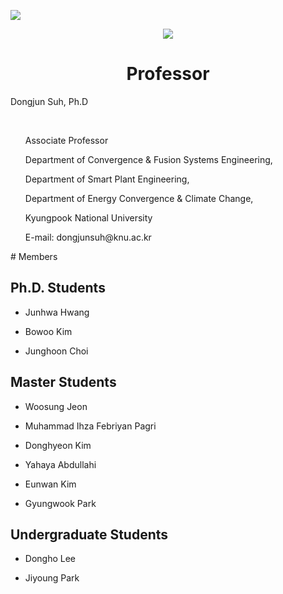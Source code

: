 
<a href="https://sites.google.com/site/knuscislab/home" target="_blank"><img src="https://img.shields.io/badge/SITE-333333?style=for-the-badge&logoColor=white"/></a>
<div align=center>
        <img src="https://capsule-render.vercel.app/api?type=waving&color=auto&height=200&section=header&text=SCISLAB&fontSize=90" />
</div>
<div align=center>
	<h1> Professor </h1>
	<div align=left>
		<p>Dongjun Suh, Ph.D</p>
		<br>
		<ul>
			<p>Associate Professor</p>
  			<p>Department of Convergence & Fusion Systems Engineering,</p>
  			<p>Department of Smart Plant Engineering,</p>
  			<p>Department of Energy Convergence & Climate Change,</p>
  			<p>Kyungpook National University</p>
  			<p>E-mail: dongjunsuh@knu.ac.kr</p> 
		
 		
</div>
<div align=left>
	# Members

## Ph.D. Students
- Junhwa Hwang

- Bowoo Kim

- Junghoon Choi

## Master Students
- Woosung Jeon

- Muhammad Ihza Febriyan Pagri

- Donghyeon Kim

- Yahaya Abdullahi
  
- Eunwan Kim
  
- Gyungwook Park

## Undergraduate Students
- Dongho Lee
  
- Jiyoung Park
</div>
